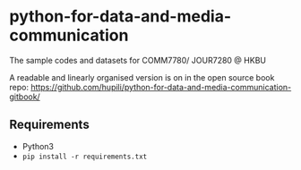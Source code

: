 # python-for-data-and-media-communication

The sample codes and datasets for COMM7780/ JOUR7280 @ HKBU

A readable and linearly organised version is on in the open source book repo:
https://github.com/hupili/python-for-data-and-media-communication-gitbook/

## Requirements

* Python3
* `pip install -r requirements.txt`

